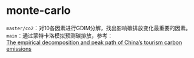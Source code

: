 # monte-carlo
`master/co2`：对10各因素进行GDIM分解，找出影响碳排放变化最重要的因素。  
`main`：通过蒙特卡洛模拟预测碳排放，参考：  
[The empirical decomposition and peak path of China’s tourism carbon emissions](https://link.springer.com/article/10.1007/s11356-021-14956-6)
